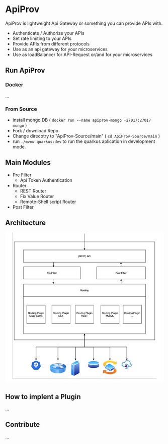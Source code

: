 # ApiProv

ApiProv is lightweight Api Gateway or something you can provide APIs with. 

* Authenticate / Authorize your APIs
* Set rate limiting to your APIs
* Provide APIs from different protocols
* Use as an api gateway for your microservices
* Use as loadBalancer for API-Request or/and for your microservices

## Run ApiProv
### Docker
...
### From Source
* install mongo DB ( `docker run --name apiprov-mongo -27017:27017 mongo` )
* Fork / download Repo
* Change direcotry to "ApiProv-Source/main" ( `cd ApiProv-Source/main` )
* run `./mvnw quarkus:dev` to run the quarkus aplication in development mode.

## Main Modules
* Pre Filter
  * Api Token Authentication
* Router
  * REST Router
  * Fix Value Router
  * Remote-Shell script Router
* Post Filter

## Architecture
![Image of Yaktocat](https://github.com/floriandulzky/ApiProv/blob/master/Documentation/ApiProvArchitecture.png?raw=true)

## How to implent a Plugin
...

## Contribute
...
